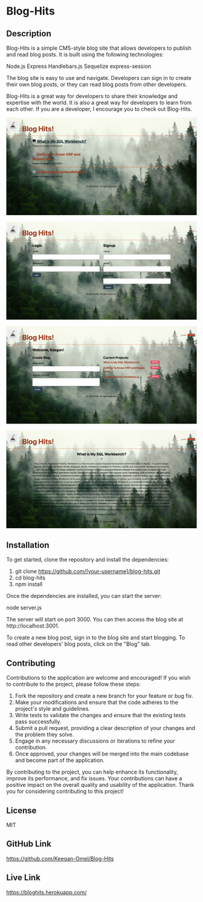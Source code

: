 # Blog-Hits

## Description
Blog-Hits is a simple CMS-style blog site that allows developers to publish and read blog posts. It is built using the following technologies:

Node.js
Express
Handlebars.js
Sequelize
express-session

The blog site is easy to use and navigate. Developers can sign in to create their own blog posts, or they can read blog posts from other developers. 

Blog-Hits is a great way for developers to share their knowledge and expertise with the world. It is also a great way for developers to learn from each other. If you are a developer, I encourage you to check out Blog-Hits.

![Screenshot](./public/image/screencapture-localhost-3001-2023-06-15-01_45_31.png)

![Screenshot](./public/image/screencapture-localhost-3001-login-2023-06-15-01_46_06.png)

![Screenshot](./public/image/screencapture-localhost-3001-profile-2023-06-15-01_45_06.png)

![Screenshot](./public/image/screencapture-localhost-3001-project-3-2023-06-15-01_44_43.png)

## Installation

To get started, clone the repository and install the dependencies:


1. git clone https://github.com/[your-username]/blog-hits.git
2. cd blog-hits
3. npm install

Once the dependencies are installed, you can start the server:

node server.js

The server will start on port 3000. You can then access the blog site at http://localhost:3001.

To create a new blog post, sign in to the blog site and start blogging. To read other developers' blog posts, click on the "Blog" tab.

## Contributing

Contributions to the application are welcome and encouraged! If you wish to contribute to the project, please follow these steps:

1. Fork the repository and create a new branch for your feature or bug fix.
2. Make your modifications and ensure that the code adheres to the project's style and guidelines.
3. Write tests to validate the changes and ensure that the existing tests pass successfully.
4. Submit a pull request, providing a clear description of your changes and the problem they solve.
5. Engage in any necessary discussions or iterations to refine your contribution.
6. Once approved, your changes will be merged into the main codebase and become part of the application.

 By contributing to the project, you can help enhance its functionality, improve its performance, and fix issues. Your contributions can have a positive impact on the overall quality and usability of the application. Thank you for considering contributing to this project!

## License

MIT

## GitHub Link

https://github.com/Keegan-Omel/Blog-Hits

## Live Link

https://bloghits.herokuapp.com/

